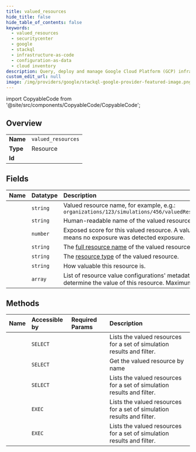 ```yaml
---
title: valued_resources
hide_title: false
hide_table_of_contents: false
keywords:
  - valued_resources
  - securitycenter
  - google    
  - stackql
  - infrastructure-as-code
  - configuration-as-data
  - cloud inventory
description: Query, deploy and manage Google Cloud Platform (GCP) infrastructure and resources using SQL
custom_edit_url: null
image: /img/providers/google/stackql-google-provider-featured-image.png
---
```


import CopyableCode from '@site/src/components/CopyableCode/CopyableCode';




## Overview
<table><tbody>
<tr><td><b>Name</b></td><td><code>valued_resources</code></td></tr>
<tr><td><b>Type</b></td><td>Resource</td></tr>
<tr><td><b>Id</b></td><td><CopyableCode code="google.securitycenter.valued_resources" /></td></tr>
</tbody></table>

## Fields
| Name | Datatype | Description |
|:-----|:---------|:------------|
| <CopyableCode code="name" /> | `string` | Valued resource name, for example, e.g.: `organizations/123/simulations/456/valuedResources/789` |
| <CopyableCode code="displayName" /> | `string` | Human-readable name of the valued resource. |
| <CopyableCode code="exposedScore" /> | `number` | Exposed score for this valued resource. A value of 0 means no exposure was detected exposure. |
| <CopyableCode code="resource" /> | `string` | The [full resource name](https://cloud.google.com/apis/design/resource_names#full_resource_name) of the valued resource. |
| <CopyableCode code="resourceType" /> | `string` | The [resource type](https://cloud.google.com/asset-inventory/docs/supported-asset-types) of the valued resource. |
| <CopyableCode code="resourceValue" /> | `string` | How valuable this resource is. |
| <CopyableCode code="resourceValueConfigsUsed" /> | `array` | List of resource value configurations' metadata used to determine the value of this resource. Maximum of 100. |
## Methods
| Name | Accessible by | Required Params | Description |
|:-----|:--------------|:----------------|:------------|
| <CopyableCode code="organizations_simulations_attack_exposure_results_valued_resources_list" /> | `SELECT` | <CopyableCode code="attackExposureResultsId, organizationsId, simulationsId" /> | Lists the valued resources for a set of simulation results and filter. |
| <CopyableCode code="organizations_simulations_valued_resources_get" /> | `SELECT` | <CopyableCode code="organizationsId, simulationsId, valuedResourcesId" /> | Get the valued resource by name |
| <CopyableCode code="organizations_simulations_valued_resources_list" /> | `SELECT` | <CopyableCode code="organizationsId, simulationsId" /> | Lists the valued resources for a set of simulation results and filter. |
| <CopyableCode code="_organizations_simulations_attack_exposure_results_valued_resources_list" /> | `EXEC` | <CopyableCode code="attackExposureResultsId, organizationsId, simulationsId" /> | Lists the valued resources for a set of simulation results and filter. |
| <CopyableCode code="_organizations_simulations_valued_resources_list" /> | `EXEC` | <CopyableCode code="organizationsId, simulationsId" /> | Lists the valued resources for a set of simulation results and filter. |

